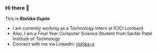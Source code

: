 ### Hi there 👋

This is ***Rishika Gupta***

 - I am currently working as a Technology Intern at ICICI Lombard
 - Also, I am a Final Year Computer Science Student from Sardar Patel Institute of Technology
 - Connect with me via LinkedIn: [rishika-g](https://www.linkedin.com/in/rishika-g/)


<!--
**risg99/risg99** is a ✨ _special_ ✨ repository because its `README.md` (this file) appears on your GitHub profile.

Here are some ideas to get you started:

- 🔭 I’m currently working on ...
- 🌱 I’m currently learning ...
- 👯 I’m looking to collaborate on ...
- 🤔 I’m looking for help with ...
- 💬 Ask me about ...
- 📫 How to reach me: ...
- 😄 Pronouns: ...
- ⚡ Fun fact: ...
-->
